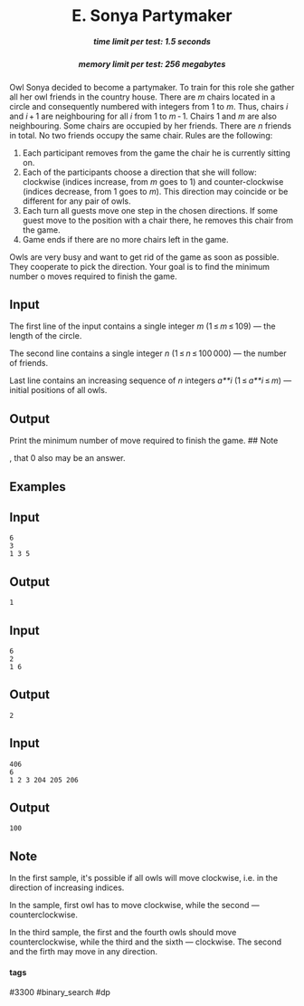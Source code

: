 <h1 style='text-align: center;'> E. Sonya Partymaker</h1>

<h5 style='text-align: center;'>time limit per test: 1.5 seconds</h5>
<h5 style='text-align: center;'>memory limit per test: 256 megabytes</h5>

Owl Sonya decided to become a partymaker. To train for this role she gather all her owl friends in the country house. There are *m* chairs located in a circle and consequently numbered with integers from 1 to *m*. Thus, chairs *i* and *i* + 1 are neighbouring for all *i* from 1 to *m* - 1. Chairs 1 and *m* are also neighbouring. Some chairs are occupied by her friends. There are *n* friends in total. No two friends occupy the same chair. Rules are the following:

1. Each participant removes from the game the chair he is currently sitting on.
2. Each of the participants choose a direction that she will follow: clockwise (indices increase, from *m* goes to 1) and counter-clockwise (indices decrease, from 1 goes to *m*). This direction may coincide or be different for any pair of owls.
3. Each turn all guests move one step in the chosen directions. If some guest move to the position with a chair there, he removes this chair from the game.
4. Game ends if there are no more chairs left in the game.

Owls are very busy and want to get rid of the game as soon as possible. They cooperate to pick the direction. Your goal is to find the minimum number o moves required to finish the game.

## Input

The first line of the input contains a single integer *m* (1 ≤ *m* ≤ 109) — the length of the circle.

The second line contains a single integer *n* (1 ≤ *n* ≤ 100 000) — the number of friends.

Last line contains an increasing sequence of *n* integers *a**i* (1 ≤ *a**i* ≤ *m*) — initial positions of all owls.

## Output

Print the minimum number of move required to finish the game. ## Note

, that 0 also may be an answer.

## Examples

## Input


```
6  
3  
1 3 5  

```
## Output


```
1  

```
## Input


```
6  
2  
1 6  

```
## Output


```
2  

```
## Input


```
406  
6  
1 2 3 204 205 206  

```
## Output


```
100  

```
## Note

In the first sample, it's possible if all owls will move clockwise, i.e. in the direction of increasing indices.

In the sample, first owl has to move clockwise, while the second — counterclockwise.

In the third sample, the first and the fourth owls should move counterclockwise, while the third and the sixth — clockwise. The second and the firth may move in any direction.



#### tags 

#3300 #binary_search #dp 